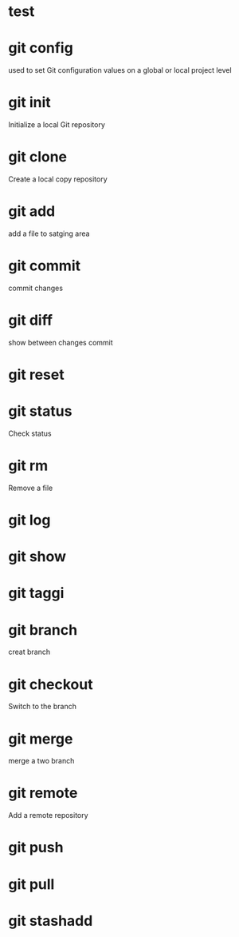 # test
# git config
used to set Git configuration values on a global or local project level
# git init        
Initialize a local Git repository
# git clone
Create a local copy  repository
# git add
add a file to satging area
# git commit
commit changes
# git diff
show between changes commit
# git reset
# git status      
Check status
# git rm          
 Remove a file
# git log
# git show
# git taggi
# git branch      
creat branch
# git checkout    
Switch to the branch
# git merge       
merge a two branch
# git remote      
Add a remote repository
# git push        
# git pull
# git stashadd